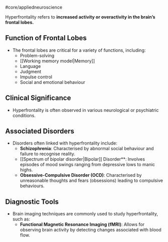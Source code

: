 #core/appliedneuroscience

Hyperfrontality refers to **increased activity or overactivity in the brain’s frontal lobes.**

## Function of Frontal Lobes

- The frontal lobes are critical for a variety of functions, including:
  - Problem-solving
  - [[Working memory model|Memory]]
  - Language
  - Judgment
  - Impulse control
  - Social and emotional behaviour

## Clinical Significance

- Hyperfrontality is often observed in various neurological or psychiatric conditions.

## Associated Disorders

- Disorders often linked with hyperfrontality include:
  - **Schizophrenia**: Characterised by abnormal social behaviour and failure to recognise reality.
  - [[Spectrum of bipolar disorder|Bipolar]] Disorder**: Involves episodes of mood swings ranging from depressive lows to manic highs.
  - **Obsessive-Compulsive Disorder (OCD)**: Characterised by unreasonable thoughts and fears (obsessions) leading to compulsive behaviours.

## Diagnostic Tools

- Brain imaging techniques are commonly used to study hyperfrontality, such as:
  - **Functional Magnetic Resonance Imaging (fMRI)**: Allows for observing brain activity by detecting changes associated with blood flow.
